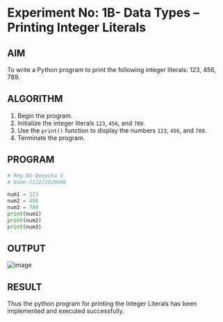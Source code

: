 # Experiment No: 1B- Data Types – Printing Integer Literals

## AIM  
To write a Python program to print the following integer literals: 123, 456, 789.

## ALGORITHM  
1. Begin the program.  
2. Initialize the integer literals `123`, `456`, and `789`.  
3. Use the `print()` function to display the numbers `123`, `456`, and `789`.  
4. Terminate the program.

## PROGRAM
```python
# Reg.No-Deepika V
# Name-212222020006

num1 = 123
num2 = 456
num3 = 789
print(num1)
print(num2)
print(num3)

```
## OUTPUT
![image](https://github.com/user-attachments/assets/633b9cf2-111b-43f4-b825-afc6884e829e)

## RESULT
Thus the python program for printing the Integer Literals has been implemented and executed successfully.
